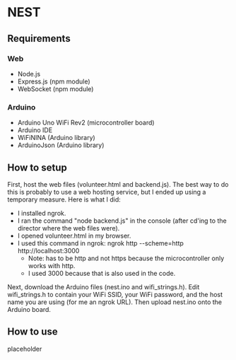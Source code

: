 # NEST

## Requirements

### Web
* Node.js
* Express.js (npm module)
* WebSocket (npm module)

### Arduino
* Arduino Uno WiFi Rev2 (microcontroller board)
* Arduino IDE
* WiFiNINA (Arduino library)
* ArduinoJson (Arduino library)

## How to setup

First, host the web files (volunteer.html and backend.js). The best way to do this is probably to use a web hosting service, but I ended up using a temporary measure. Here is what I did:
* I installed ngrok.
* I ran the command "node backend.js" in the console (after cd'ing to the director where the web files were).
* I opened volunteer.html in my browser.
* I used this command in ngrok: ngrok http --scheme=http http://localhost:3000
  * Note: has to be http and not https because the microcontroller only works with http.
  * I used 3000 because that is also used in the code.

Next, download the Arduino files (nest.ino and wifi_strings.h). Edit wifi_strings.h to contain your WiFi SSID, your WiFi password, and the host name you are using (for me an ngrok URL). Then upload nest.ino onto the Arduino board.

## How to use

placeholder

